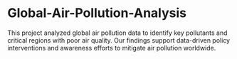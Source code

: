 # Global-Air-Pollution-Analysis
This project analyzed global air pollution data to identify key pollutants and critical regions with poor air quality. Our findings support data-driven policy interventions and awareness efforts to mitigate air pollution worldwide.
